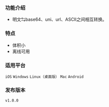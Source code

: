 ### 功能介绍
- 明文⇆base64、uni、url、ASCII之间相互转换。

### 特点
- 体积小
- 离线可用

### 适用平台
`iOS`  `Windows`  `Linux（桌面版）`  `Mac`  `Android`

### 发布版本
`v1.0.0`  

